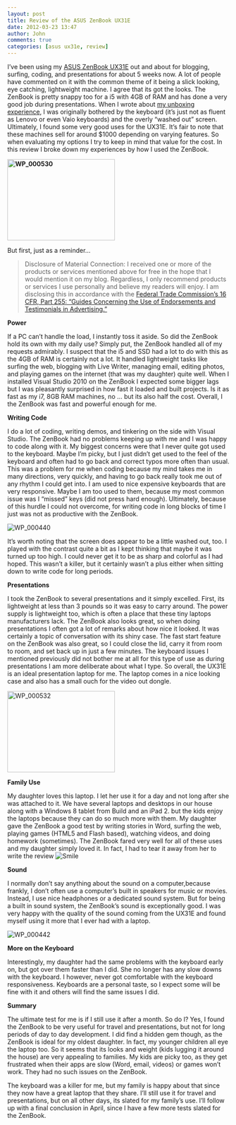 ```yaml
---
layout: post
title: Review of the ASUS ZenBook UX31E
date: 2012-03-23 13:47
author: John
comments: true
categories: [asus ux31e, review]
---
```

<p>I’ve been using my <a href="http://www.amazon.com/dp/B005SY32Q2/?t=johnpanet-20">ASUS ZenBook UX31E</a> out and about for blogging, surfing, coding, and presentations for about 5 weeks now. A lot of people have commented on it with the common theme of it being a slick looking, eye catching, lightweight machine. I agree that its got the looks. The ZenBook is pretty snappy too for a i5 with 4GB of RAM and has done a very good job during presentations. When I wrote about <a href="/asusux31eunboxing">my unboxing experience</a>, I was originally bothered by the keyboard (it’s just not as fluent as Lenovo or even Vaio keyboards) and the overly “washed out” screen.&nbsp; Ultimately, I found some very good uses for the UX31E. It’s fair to note that these machines sell for around $1000 depending on varying features. So when evaluating my options I try to keep in mind that value for the cost. In this review I broke down my experiences by how I used the ZenBook.</p> <p><strong><a href="/wp-content/uploads/media/Windows-Live-Writer/5-Weeks-Later-with-the-ASUS-ZenBook-UX31_7B93/WP_000530_2.jpg"><img style="background-image: none; border-bottom: 0px; border-left: 0px; padding-left: 0px; padding-right: 0px; display: inline; border-top: 0px; border-right: 0px; padding-top: 0px" title="WP_000530" border="0" alt="WP_000530" src="/wp-content/uploads/media/Windows-Live-Writer/5-Weeks-Later-with-the-ASUS-ZenBook-UX31_7B93/WP_000530_thumb.jpg" width="244" height="184"></a></strong></p> <p>But first, just as a reminder…</p> <blockquote> <p>Disclosure of Material Connection: I received one or more of the products or services mentioned above for free in the hope that I would mention it on my blog. Regardless, I only recommend products or services I use personally and believe my readers will enjoy. I am disclosing this in accordance with the <a href="http://www.access.gpo.gov/nara/cfr/waisidx_03/16cfr255_03.html">Federal Trade Commission’s 16 CFR, Part 255: “Guides Concerning the Use of Endorsements and Testimonials in Advertising.”</a></p></blockquote> <p><strong>Power</strong></p> <p>If a PC can’t handle the load, I instantly toss it aside. So did the ZenBook hold its own with my daily use? Simply put, the ZenBook handled all of my requests admirably. I suspect that the i5 and SSD had a lot to do with this as the 4GB of RAM is certainly not a lot. It handled lightweight tasks like surfing the web, blogging with Live Writer, managing email, editing photos, and playing games on the internet (that was my daughter) quite well. When I installed Visual Studio 2010 on the ZenBook I expected some bigger lags but I was pleasantly surprised in how fast it loaded and built projects. Is it as fast as my i7, 8GB RAM machines, no … but its also half the cost. Overall, I the ZenBook was fast and powerful enough for me. </p> <p><strong>Writing Code</strong></p> <p>I do a lot of coding, writing demos, and tinkering on the side with Visual Studio. The ZenBook had no problems keeping up with me and I was happy to code along with it. My biggest concerns were that I never quite got used to the keyboard. Maybe I’m picky, but I just didn’t get used to the feel of the keyboard and often had to go back and correct typos more often than usual. This was a problem for me when coding because my mind takes me in many directions, very quickly, and having to go back really took me out of any rhythm I could get into. I am used to nice expensive keyboards that are very responsive. Maybe I am too used to them, because my most common issue was I “missed” keys (did not press hard enough). Ultimately, because of this hurdle I could not overcome, for writing code in long blocks of time I just was not as productive with the ZenBook.</p> <p><img alt="WP_000440" src="/wp-content/uploads/media/Windows-Live-Writer/fdb3e10cd2a6_109A1/WP_000440_thumb.jpg"></p> <p>It’s worth noting that the screen does appear to be a little washed out, too. I played with the contrast quite a bit as I kept thinking that maybe it was turned up too high. I could never get it to be as sharp and colorful as I had hoped. This wasn’t a killer, but it certainly wasn’t a plus either when sitting down to write code for long periods.</p> <p><strong>Presentations</strong></p> <p>I took the ZenBook to several presentations and it simply excelled. First, its lightweight at less than 3 pounds so it was easy to carry around. The power supply is lightweight too, which is often a place that these tiny laptops manufacturers lack. The ZenBook also looks great, so when doing presentations I often got a lot of remarks about how nice it looked. It was certainly a topic of conversation with its shiny case. The fast start feature on the ZenBook was also great, so I could close the lid, carry it from room to room, and set back up in just a few minutes. The keyboard issues I mentioned previously did not bother me at all for this type of use as during presentations I am more deliberate about what I type. So overall, the UX31E is an ideal presentation laptop for me. The laptop comes in a nice looking case and also has a small ouch for the video out dongle.</p> <p><a href="/wp-content/uploads/media/Windows-Live-Writer/5-Weeks-Later-with-the-ASUS-ZenBook-UX31_7B93/WP_000532_2.jpg"><img style="background-image: none; border-bottom: 0px; border-left: 0px; padding-left: 0px; padding-right: 0px; display: inline; border-top: 0px; border-right: 0px; padding-top: 0px" title="WP_000532" border="0" alt="WP_000532" src="/wp-content/uploads/media/Windows-Live-Writer/5-Weeks-Later-with-the-ASUS-ZenBook-UX31_7B93/WP_000532_thumb.jpg" width="244" height="184"></a></p> <p><strong>Family Use</strong></p> <p>My daughter loves this laptop. I let her use it for a day and not long after she was attached to it. We have several laptops and desktops in our house along with a Windows 8 tablet from Build and an iPad 2. but the kids enjoy the laptops because they can do so much more with them. My daughter gave the ZenBook a good test by writing stories in Word, surfing the web, playing games (HTML5 and Flash based), watching videos, and doing homework (sometimes). The ZenBook fared very well for all of these uses and my daughter simply loved it. In fact, I had to tear it away from her to write the review <img style="border-bottom-style: none; border-left-style: none; border-top-style: none; border-right-style: none" class="wlEmoticon wlEmoticon-smile" alt="Smile" src="/wp-content/uploads/media/Windows-Live-Writer/5-Weeks-Later-with-the-ASUS-ZenBook-UX31_7B93/wlEmoticon-smile_2.png">&nbsp;</p> <p><strong>Sound</strong></p> <p>I normally don’t say anything about the sound on a computer,because frankly, I don’t often use a computer’s built in speakers for music or movies. Instead, I use nice headphones or a dedicated sound system. But for being a built in sound system, the ZenBook’s sound is exceptionally good. I was very happy with the quality of the sound coming from the UX31E and found myself using it more that I ever had with a laptop.</p> <p><img alt="WP_000442" src="/wp-content/uploads/media/Windows-Live-Writer/fdb3e10cd2a6_109A1/WP_000442_thumb.jpg"></p> <p><strong>More on the Keyboard</strong></p> <p>Interestingly, my daughter had the same problems with the keyboard early on, but got over them faster than I did. She no longer has any slow downs with the keyboard. I however, never got comfortable with the keyboard responsiveness. Keyboards are a personal taste, so I expect some will be fine with it and others will find the same issues I did.</p> <p><strong>Summary</strong></p> <p>The ultimate test for me is if I still use it after a month. So do I? Yes, I found the ZenBook to be very useful for travel and presentations, but not for long periods of day to day development. I did find a hidden gem though, as the ZenBook is ideal for my oldest daughter. In fact, my younger children all eye the laptop too. So it seems that its looks and weight (kids lugging it around the house) are very appealing to families. My kids are picky too, as they get frustrated when their apps are slow (Word, email, videos) or games won’t work. They had
no such issues on the ZenBook.</p> <p>The keyboard was a killer for me, but my family is happy about that since they now have a great laptop that they share. I’ll still use it for travel and presentations, but on all other days, its slated for my family’s use. I’ll follow up with a final conclusion in April, since I have a few more tests slated for the ZenBook.</p>

